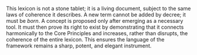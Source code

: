 This lexicon is not a stone tablet; it is a living document, subject to the same laws of coherence it describes. A new term cannot be added by decree; it must be *born*. A concept is proposed only after emerging as a necessary tool. It must then prove its right to exist by demonstrating that it connects harmonically to the Core Principles and increases, rather than disrupts, the coherence of the entire lexicon. This ensures the language of the framework remains a sharp, potent, and elegant instrument.